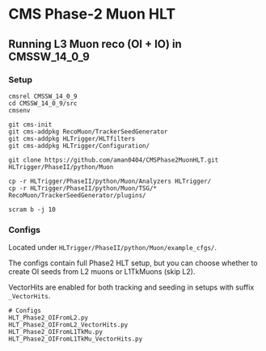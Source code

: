 # CMS Phase-2 Muon HLT

## Running L3 Muon reco (OI + IO) in CMSSW_14_0_9

### Setup
```shell
cmsrel CMSSW_14_0_9
cd CMSSW_14_0_9/src
cmsenv

git cms-init
git cms-addpkg RecoMuon/TrackerSeedGenerator
git cms-addpkg HLTrigger/HLTfilters
git cms-addpkg HLTrigger/Configuration/

git clone https://github.com/aman0404/CMSPhase2MuonHLT.git HLTrigger/PhaseII/python/Muon

cp -r HLTrigger/PhaseII/python/Muon/Analyzers HLTrigger/
cp -r HLTrigger/PhaseII/python/Muon/TSG/* RecoMuon/TrackerSeedGenerator/plugins/

scram b -j 10
```

### Configs
Located under `HLTrigger/PhaseII/python/Muon/example_cfgs/`. 

The configs contain full Phase2 HLT setup, but you can choose
whether to create OI seeds from L2 muons or L1TkMuons (skip L2).

VectorHits are enabled for both tracking and seeding in setups with suffix `_VectorHits`.

```shell
# Configs
HLT_Phase2_OIFromL2.py
HLT_Phase2_OIFromL2_VectorHits.py
HLT_Phase2_OIFromL1TkMu.py
HLT_Phase2_OIFromL1TkMu_VectorHits.py
```


